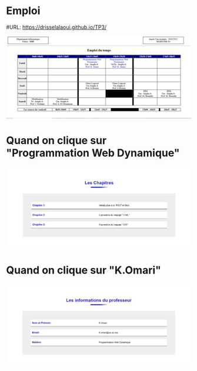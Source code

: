 # Emploi
#URL:  https://drisselalaoui.github.io/TP3/

![Emploi](image/index.png)
# Quand on clique sur  "Programmation Web Dynamique"
![Emploi](image/cCour.png)
# Quand on clique sur  "K.Omari"
![Emploi](image/cProf.png)
